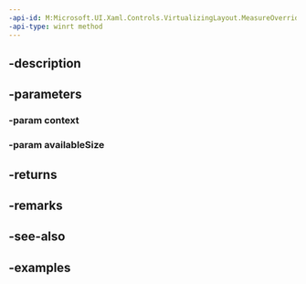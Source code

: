 ```yaml
---
-api-id: M:Microsoft.UI.Xaml.Controls.VirtualizingLayout.MeasureOverride(Microsoft.UI.Xaml.Controls.VirtualizingLayoutContext,Windows.Foundation.Size)
-api-type: winrt method
---
```


## -description

## -parameters

### -param context

### -param availableSize

## -returns

## -remarks

## -see-also

## -examples

